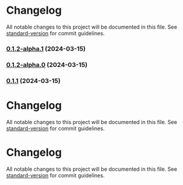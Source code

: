# Changelog

All notable changes to this project will be documented in this file. See [standard-version](https://github.com/conventional-changelog/standard-version) for commit guidelines.

### [0.1.2-alpha.1](https://github.com/qvotaxon/translation-file-watcher/compare/v0.1.2-alpha.0...v0.1.2-alpha.1) (2024-03-15)

### [0.1.2-alpha.0](https://github.com/qvotaxon/translation-file-watcher/compare/v0.1.1...v0.1.2-alpha.0) (2024-03-15)

### [0.1.1](https://github.com/qvotaxon/translation-file-watcher/compare/v0.0.7...v0.1.1) (2024-03-15)

# Changelog

All notable changes to this project will be documented in this file. See [standard-version](https://github.com/conventional-changelog/standard-version) for commit guidelines.

# Changelog

All notable changes to this project will be documented in this file. See [standard-version](https://github.com/conventional-changelog/standard-version) for commit guidelines.
